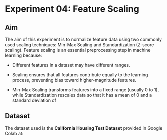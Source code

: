 # Experiment 04: Feature Scaling

## Aim
The aim of this experiment is to normalize feature data using two commonly used scaling techniques: Min-Max Scaling and Standardization (Z-score scaling). Feature scaling is an essential preprocessing step in machine learning because:

- Different features in a dataset may have different ranges.

- Scaling ensures that all features contribute equally to the learning process, preventing bias toward higher-magnitude features.

- Min-Max Scaling transforms features into a fixed range (usually 0 to 1), while Standardization rescales data so that it has a mean of 0 and a standard deviation of 

## Dataset
The dataset used is the **California Housing Test Dataset** provided in Google Colab at:
